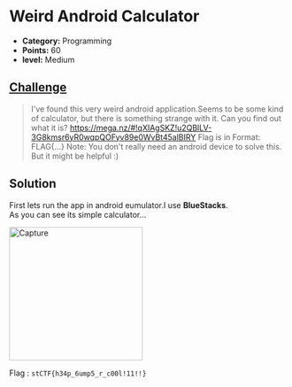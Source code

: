 
# Weird Android Calculator

* **Category:** Programming 
* **Points:** 60
* **level:** Medium


## [Challenge](https://ctflearn.com/challenge/290)

> I've found this very weird android application.Seems to be some kind of calculator, but there is something strange with it. Can you find out what it is?
> https://mega.nz/#!qXIAgSKZ!u2QBlLV-3G8kmsr6yR0wqpQOFyv89e0WvBt45alBIRY
> Flag is in Format: FLAG{...}
> Note: You don't really need an android device to solve this. But it might be helpful :)

## Solution
First lets run the app in android eumulator.I use **BlueStacks**.\
As you can see its simple calculator...

<img width="241" alt="Capture" src="https://user-images.githubusercontent.com/57364083/69641164-5d871b00-1068-11ea-9ab8-7d3a745765e7.PNG">




Flag : ```stCTF{h34p_6ump5_r_c00l!11!!}```

